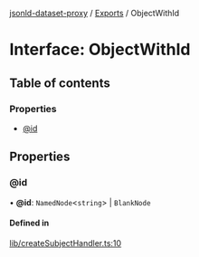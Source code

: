 [jsonld-dataset-proxy](../README.md) / [Exports](../modules.md) / ObjectWithId

# Interface: ObjectWithId

## Table of contents

### Properties

- [@id](ObjectWithId.md#@id)

## Properties

### @id

• **@id**: `NamedNode`<`string`\> \| `BlankNode`

#### Defined in

[lib/createSubjectHandler.ts:10](https://github.com/o-development/jsonld-dataset-proxy/blob/2d127f7/lib/createSubjectHandler.ts#L10)

